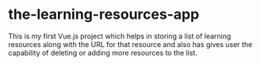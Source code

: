 # the-learning-resources-app
This is my first Vue.js project which helps in storing a list of learning resources along with the URL for that resource and also has gives user the capability of deleting or adding more resources to the list.
